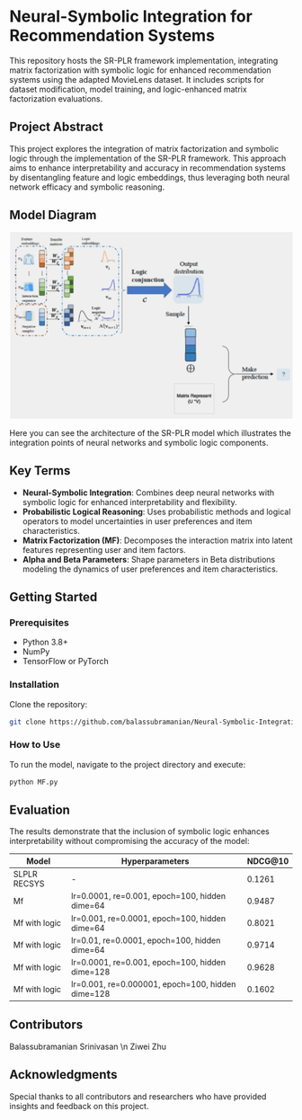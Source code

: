 # Neural-Symbolic Integration for Recommendation Systems

This repository hosts the SR-PLR framework implementation, integrating matrix factorization with symbolic logic for enhanced recommendation systems using the adapted MovieLens dataset. It includes scripts for dataset modification, model training, and logic-enhanced matrix factorization evaluations.


## Project Abstract

This project explores the integration of matrix factorization and symbolic logic through the implementation of the SR-PLR framework. This approach aims to enhance interpretability and accuracy in recommendation systems by disentangling feature and logic embeddings, thus leveraging both neural network efficacy and symbolic reasoning.

## Model Diagram

![Model Diagram](Model-Architecture.png)

Here you can see the architecture of the SR-PLR model which illustrates the integration points of neural networks and symbolic logic components.

## Key Terms

- **Neural-Symbolic Integration**: Combines deep neural networks with symbolic logic for enhanced interpretability and flexibility.
- **Probabilistic Logical Reasoning**: Uses probabilistic methods and logical operators to model uncertainties in user preferences and item characteristics.
- **Matrix Factorization (MF)**: Decomposes the interaction matrix into latent features representing user and item factors.
- **Alpha and Beta Parameters**: Shape parameters in Beta distributions modeling the dynamics of user preferences and item characteristics.

## Getting Started

### Prerequisites

- Python 3.8+
- NumPy
- TensorFlow or PyTorch

### Installation

Clone the repository:
```bash
git clone https://github.com/balassubramanian/Neural-Symbolic-Integration-for-Recommendation-Systems.git
```
### How to Use

To run the model, navigate to the project directory and execute:
```bash
python MF.py
```


## Evaluation

The results demonstrate that the inclusion of symbolic logic enhances interpretability without compromising the accuracy of the model:

| Model         | Hyperparameters                      | NDCG@10 |
|---------------|--------------------------------------|---------|
| SLPLR RECSYS  | -                                    | 0.1261  |
| Mf            | lr=0.0001, re=0.001, epoch=100, hidden dime=64 | 0.9487  |
| Mf with logic | lr=0.001, re=0.0001, epoch=100, hidden dime=64 | 0.8021  |
| Mf with logic | lr=0.01, re=0.0001, epoch=100, hidden dime=64 | 0.9714  |
| Mf with logic | lr=0.0001, re=0.001, epoch=100, hidden dime=128 | 0.9628  |
| Mf with logic | lr=0.001, re=0.000001, epoch=100, hidden dime=128 | 0.1602  |



## Contributors

Balassubramanian Srinivasan \n
Ziwei Zhu

## Acknowledgments

Special thanks to all contributors and researchers who have provided insights and feedback on this project.


